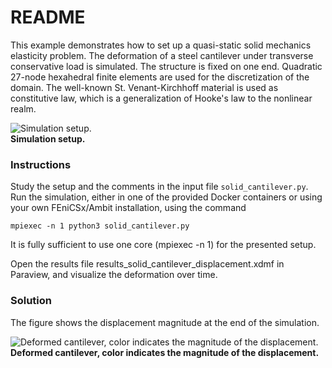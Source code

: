 # README #

This example demonstrates how to set up a quasi-static solid mechanics elasticity problem. The deformation of a steel cantilever under transverse conservative load is simulated. The structure 
is fixed on one end. Quadratic 27-node hexahedral finite elements are used for the discretization of the domain.
The well-known St. Venant-Kirchhoff material is used as constitutive law, which is a generalization of Hooke's law to the nonlinear realm.

![Simulation setup.](https://github.com/marchirschvogel/ambit/assets/52761273/55463473-93e6-4dd5-82e6-7fce65c3d0a5) \
**Simulation setup.**

### Instructions ###

Study the setup and the comments in the input file `solid_cantilever.py`. Run the simulation, either in one of the provided Docker containers or using your own FEniCSx/Ambit installation, using the command
```
mpiexec -n 1 python3 solid_cantilever.py
```
It is fully sufficient to use one core (mpiexec -n 1) for the presented setup.

Open the results file results_solid_cantilever_displacement.xdmf in Paraview, and visualize the deformation over time.

### Solution

The figure shows the displacement magnitude at the end of the simulation.

![Deformed cantilever, color indicates the magnitude of the displacement.](https://github.com/marchirschvogel/ambit/assets/52761273/32235966-603b-4f79-ac98-a8f898bd6d78) \
**Deformed cantilever, color indicates the magnitude of the displacement.**
